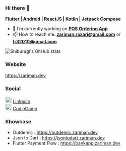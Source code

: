 ### Hi there 👋
**Flutter | Android | ReactJS | Kotlin | Jetpack Compose**

- 🔭 I’m currently working on **[POS Ordering App](https://github.com/shiburagi/ordering_app)**
- 📫 How to reach me: **zariman.razari@gmail.com** or **tr32010@gmail.com**
<!-- - 💼 **I'm open for hiring**
 -->
![Shiburagi's GitHub stats](https://github-readme-stats.vercel.app/api?username=shiburagi&&count_private=true)
### Website 
https://zariman.dev

### Social
<img src="https://encrypted-tbn0.gstatic.com/images?q=tbn:ANd9GcSaI9R6PTC0825sYXNIwmtkMNnzZCvYojwtNbFIbqwUXlkkUyAnrDGyi1MHVXM&s" height="20px"/>  [Linkedin](https://www.linkedin.com/in/zariman/)    
<img src="https://encrypted-tbn0.gstatic.com/images?q=tbn:ANd9GcTbwcydZvyIP0B4LVdOy20dSdOaaxrHFEIFSBioLc2GDROHQSV1ubHLTKzGKg&s" height="20px"/> [CodinGame](https://www.codingame.com/profile/30b47b887a0f8e7913c8f974e99014326025093)



### Showcase
- Outdemic : https://outdemic.zariman.dev
- Json to Dart : https://jsontodart.zariman.dev
- Flutter Payment Flow : https://bankapp.zariman.dev
